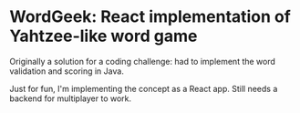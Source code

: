 # WordGeek: React implementation of Yahtzee-like word game

Originally a solution for a coding challenge: had to implement the word validation and scoring in Java.

Just for fun, I'm implementing the concept as a React app. Still needs a backend for multiplayer to work.